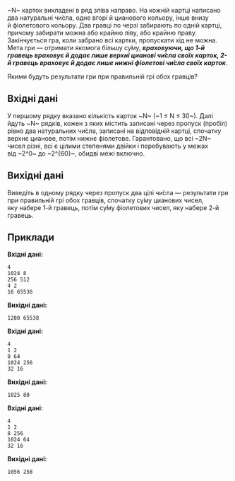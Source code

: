 ~N~ карток викладені в&nbsp;ряд зліва направо. На&nbsp;кожній картці написано два натуральні чи́сла, одне вгорі й&nbsp;цианового кольору, інше внизу й&nbsp;фіолетового кольору. Два гравці по&nbsp;черзі забирають по&nbsp;одній картці, причому забирати можна або крайню ліву, або крайню праву. Закінчується гра, коли забрано всі картки, пропускати хід не&nbsp;можна. Мета гри — отримати якомога більшу су́му, **_враховуючи, що&nbsp;1-й гравець враховує й&nbsp;додає лише верхні цианові чи́сла своїх карток, 2-й гравець враховує й&nbsp;додає лише нижні фіолетові чи́сла своїх карток_**.

Якими будуть результати гри при&nbsp;правильній грі обох гравців?

## Вхідні дані
У&nbsp;першому рядку вказано кількість карток ~N~ (~1&nbsp;≤ N&nbsp;≤ 30~). Далі йдуть ~N~ рядків, кожен з&nbsp;яких містить записані через пропуск (пробіл) рівно два натуральних чи́сла, записані на&nbsp;відповідній картці, спочатку верхнє цианове, потім нижнє фіолетове. Гарантовано, що&nbsp;всі ~2N~ чисел різні, всі&nbsp;є цілими степенями двійки і&nbsp;перебувають у&nbsp;межах від&nbsp;~2^0~ до&nbsp;~2^{60}~, обидві межі включно.

## Вихідні дані
Виведіть в&nbsp;одному рядку через пропуск два цілі чи́сла — результати гри при&nbsp;правильній грі обох гравців, спочатку су́му цианових чисел, яку&nbsp;набере 1-й гравець, потім су́му фіолетових чисел, яку&nbsp;набере 2-й гравець.

## Приклади

**Вхідні дані:**
```
4
1024 8
256 512
4 2
16 65536
```

**Вихідні дані:**
```
1280 65538
```

**Вхідні дані:**
```
4
1 2
8 64
1024 256
32 16
```

**Вихідні дані:**
```
1025 80
```

**Вхідні дані:**
```
4
1 2
8 256
1024 64
32 16
```

**Вихідні дані:**
```
1056 258
```
